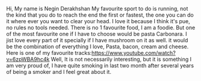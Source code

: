 Hi, My name is Negin Derakhshan
My favourite sport to do is running, not the kind that you do to reach the end the first or fastest, the one you can do it where ever you want to clear your head. I love it because I think it's pue, no rules no tools needed.
There is no 1 favourite food, I am a foodie. But one of the most favourite one if I have to choose would be pasta Carbonara. I jist love every part of it specially if I have mushroom on it as well. it would be the combination of everything I love, Pasta, bacon, cream and cheese.
Here is one of my favourite tracks:https://www.youtube.com/watch?v=6zpWBA9hc4k
Well, It is not necessarily interesting, but it is something I am very proud of, I have quite smoking in last two month after several years of being a smoker and I feel great about it.
